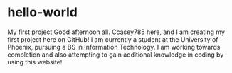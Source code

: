 # hello-world
My first project
Good afternoon all. Ccasey785 here, and I am creating my first project here on GitHub! I am currently a student at the University of Phoenix, pursuing a BS in Information Technology. 
I am working towards completion and also attempting to gain additional knowledge in coding by using this website!
